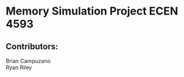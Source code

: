 Memory Simulation Project ECEN 4593 
=====================================
Contributors:
-------------

Brian Campuzano <br>
Ryan Riley
